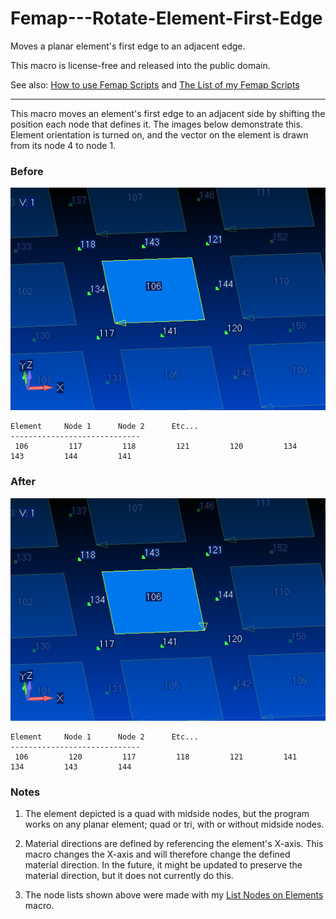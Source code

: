 # Femap---Rotate-Element-First-Edge
Moves a planar element's first edge to an adjacent edge.

This macro is license-free and released into the public domain.

See also: [How to use Femap Scripts](https://github.com/aaronjasso/How_to_use_Femap_Scripts) and [The List of my Femap Scripts](https://github.com/aaronjasso/My-Femap-Scripts)

---
This macro moves an element's first edge to an adjacent side by shifting the position each node that defines it. The images below demonstrate this. Element orientation is turned on, and the vector on the element is drawn from its node 4 to node 1.

### Before
![Before](images/Before.png)
```
Element     Node 1      Node 2      Etc...      
-----------------------------
 106         117         118         121         120         134         143         144         141        
```

### After
![After](images/After.png)
```
Element     Node 1      Node 2      Etc...      
-----------------------------
 106         120         117         118         121         141         134         143         144        
```

### Notes
1. The element depicted is a quad with midside nodes, but the program works on any planar element; quad or tri, with or without midside nodes.

2. Material directions are defined by referencing the element's X-axis. This macro changes the X-axis and will therefore change the defined material direction. In the future, it might be updated to preserve the material direction, but it does not currently do this.

3. The node lists shown above were made with my [List Nodes on Elements](https://github.com/aaronjasso/Femap---List-Nodes-on-Elements) macro.
